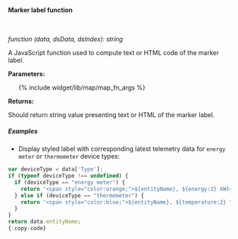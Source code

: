 #### Marker label function

<div class="divider"></div>
<br/>

*function (data, dsData, dsIndex): string*

A JavaScript function used to compute text or HTML code of the marker label.

**Parameters:**

<ul>
  {% include widget/lib/map/map_fn_args %}
</ul>

**Returns:**

Should return string value presenting text or HTML of the marker label.

<div class="divider"></div>

##### Examples

* Display styled label with corresponding latest telemetry data for `energy meter` or `thermometer` device types:

```javascript
var deviceType = data['Type'];
if (typeof deviceType !== undefined) {
  if (deviceType == "energy meter") {
    return '<span style="color:orange;">${entityName}, ${energy:2} kWt</span>';
  } else if (deviceType == "thermometer") {
    return '<span style="color:blue;">${entityName}, ${temperature:2} °C</span>';
  }
}
return data.entityName;
{:copy-code}
```

<br>
<br>
